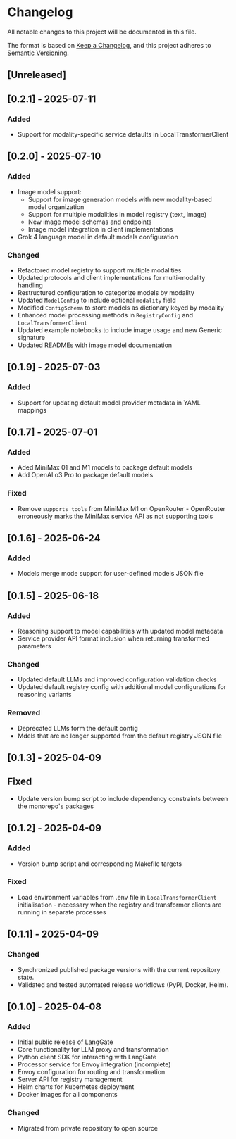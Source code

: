 # Changelog

All notable changes to this project will be documented in this file.

The format is based on [Keep a Changelog](https://keepachangelog.com/en/1.0.0/),
and this project adheres to [Semantic Versioning](https://semver.org/spec/v2.0.0.html).

## [Unreleased]

## [0.2.1] - 2025-07-11

### Added
- Support for modality-specific service defaults in LocalTransformerClient


## [0.2.0] - 2025-07-10

### Added
- Image model support:
  - Support for image generation models with new modality-based model organization
  - Support for multiple modalities in model registry (text, image)
  - New image model schemas and endpoints
  - Image model integration in client implementations
- Grok 4 language model in default models configuration

### Changed
- Refactored model registry to support multiple modalities
- Updated protocols and client implementations for multi-modality handling
- Restructured configuration to categorize models by modality
- Updated `ModelConfig` to include optional `modality` field
- Modified `ConfigSchema` to store models as dictionary keyed by modality
- Enhanced model processing methods in `RegistryConfig` and `LocalTransformerClient`
- Updated example notebooks to include image usage and new Generic signature
- Updated READMEs with image model documentation


## [0.1.9] - 2025-07-03

### Added
- Support for updating default model provider metadata in YAML mappings


## [0.1.7] - 2025-07-01

### Added
- Aded MiniMax 01 and M1 models to package default models
- Add OpenAI o3 Pro to package default models

### Fixed
- Remove `supports_tools` from MiniMax M1 on OpenRouter - OpenRouter erroneously marks the MiniMax service API as not supporting tools


## [0.1.6] - 2025-06-24

### Added
- Models merge mode support for user-defined models JSON file


## [0.1.5] - 2025-06-18

### Added
- Reasoning support to model capabilities with updated model metadata
- Service provider API format inclusion when returning transformed parameters

### Changed
- Updated default LLMs and improved configuration validation checks
- Updated default registry config with additional model configurations for reasoning variants

### Removed
- Deprecated LLMs form the default config
- Mdels that are no longer supported from the default registry JSON file


## [0.1.3] - 2025-04-09

## Fixed
- Update version bump script to include dependency constraints between the monorepo's packages


## [0.1.2] - 2025-04-09

### Added
- Version bump script and corresponding Makefile targets

### Fixed
- Load environment variables from .env file in `LocalTransformerClient` initialisation - necessary when the registry and transformer clients are running in separate processes


## [0.1.1] - 2025-04-09

### Changed
- Synchronized published package versions with the current repository state.
- Validated and tested automated release workflows (PyPI, Docker, Helm).


## [0.1.0] - 2025-04-08

### Added
- Initial public release of LangGate
- Core functionality for LLM proxy and transformation
- Python client SDK for interacting with LangGate
- Processor service for Envoy integration (incomplete)
- Envoy configuration for routing and transformation
- Server API for registry management
- Helm charts for Kubernetes deployment
- Docker images for all components

### Changed
- Migrated from private repository to open source
